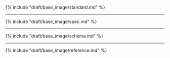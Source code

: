 {% include "draft/base_image/standard.md" %}

______________________________________________________________________

{% include "draft/base_image/spec.md" %}

______________________________________________________________________

{% include "draft/base_image/schema.md" %}

______________________________________________________________________

{% include "draft/base_image/reference.md" %}
